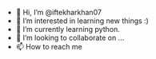 - 👋 Hi, I’m @iftekharkhan07
- 👀 I’m interested in learning new things :)
- 🌱 I’m currently learning python.
- 💞️ I’m looking to collaborate on ...
- 📫 How to reach me 

<!---
iftekharkhan07/iftekharkhan07 is a ✨ special ✨ repository because its `README.md` (this file) appears on your GitHub profile.
You can click the Preview link to take a look at your changes.
--->
